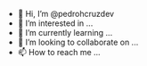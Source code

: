 - 👋 Hi, I’m @pedrohcruzdev
- 👀 I’m interested in ...
- 🌱 I’m currently learning ...
- 💞️ I’m looking to collaborate on ...
- 📫 How to reach me ...

<!---
pedrohcruzdev/pedrohcruzdev is a ✨ special ✨ repository because its `README.md` (this file) appears on your GitHub profile.
You can click the Preview link to take a look at your changes.
--->
